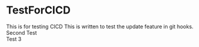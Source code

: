 # TestForCICD
This is for testing CICD
This is written to test the update feature in git hooks.
Second Test
<br>
Test 3
